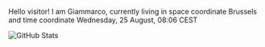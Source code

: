Hello visitor! I am Giammarco, currently living in space coordinate Brussels and time coordinate Wednesday, 25 August, 08:06 CEST

![GitHub Stats](https://github-readme-stats.vercel.app/api?username=grcasanova)
